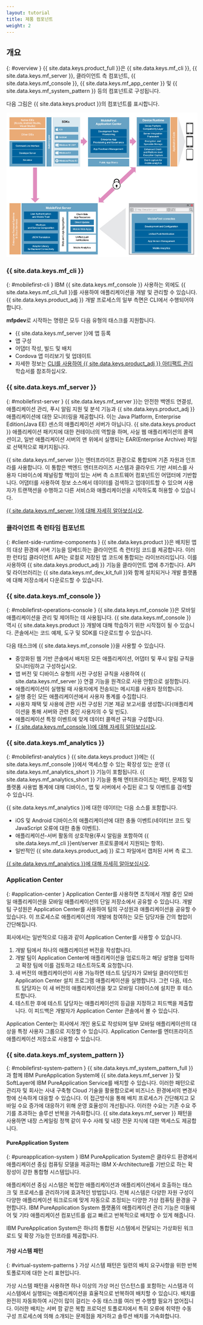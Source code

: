 ```yaml
---
layout: tutorial
title: 제품 컴포넌트
weight: 2
---
```

<!-- NLS_CHARSET=UTF-8 -->
## 개요
{: #overview }
{{ site.data.keys.product_full }}은 {{ site.data.keys.mf_cli }}, {{ site.data.keys.mf_server }}, 클라이언트 측 컴포넌트, {{ site.data.keys.mf_console }}, {{ site.data.keys.mf_app_center }} 및 {{ site.data.keys.mf_system_pattern }} 등의 컴포넌트로 구성됩니다.

다음 그림은 {{ site.data.keys.product }}의 컴포넌트를 표시합니다.

![ {{ site.data.keys.product }} 솔루션의 아키텍처](architecture.jpg)

### {{ site.data.keys.mf_cli }}
{: #mobilefirst-cli }
IBM {{ site.data.keys.mf_console }} 사용하는 외에도 {{ site.data.keys.mf_cli_full }}를 사용하여 애플리케이션을 개발 및 관리할 수 있습니다. {{ site.data.keys.product_adj }} 개발 프로세스의 일부 측면은 CLI에서 수행되어야 합니다.

**mfpdev**로 시작하는 명령은 모두 다음 유형의 태스크를 지원합니다.

* {{ site.data.keys.mf_server }}에 앱 등록
* 앱 구성
* 어댑터 작성, 빌드 및 배치
* Cordova 앱 미리보기 및 업데이트
* 자세한 정보는 [CLI를 사용하여 {{ site.data.keys.product_adj }} 아티팩트 관리](../../application-development/using-mobilefirst-cli-to-manage-mobilefirst-artifacts/) 학습서를 참조하십시오.

### {{ site.data.keys.mf_server }}
{: #mobilefirst-server }
{{ site.data.keys.mf_server }}는 안전한 백엔드 연결성, 애플리케이션 관리, 푸시 알림 지원 및 분석 기능과 {{ site.data.keys.product_adj }} 애플리케이션에 대한 모니터링을 제공합니다. 이는 Java Platform, Enterprise Edition(Java EE) 센스의 애플리케이션 서버가 아닙니다. {{ site.data.keys.product }} 애플리케이션 패키지에 대한 컨테이너의 역할을 하며, 사실 웹 애플리케이션의 콜렉션이고, 일반 애플리케이션 서버의 맨 위에서 실행되는 EAR(Enterprise Archive) 파일로 선택적으로 패키지됩니다.

{{ site.data.keys.mf_server }}는 엔터프라이즈 환경으로 통합되며 기존 자원과 인프라를 사용합니다. 이 통합은 백엔드 엔터프라이즈 시스템과 클라우드 기반 서비스를 사용자 디바이스에 채널링할 책임이 있는 서버 측 소프트웨어 컴포넌트인 어댑터에 기반합니다. 어댑터를 사용하여 정보 소스에서 데이터를 검색하고 업데이트할 수 있으며 사용자가 트랜잭션을 수행하고 다른 서비스와 애플리케이션을 시작하도록 허용할 수 있습니다.

[{{ site.data.keys.mf_server }}에 대해 자세히 알아보십시오](server).

### 클라이언트 측 런타임 컴포넌트
{: #client-side-runtime-components }
{{ site.data.keys.product }}은 배치된 앱의 대상 환경에 서버 기능을 임베드하는 클라이언트 측 런타임 코드를 제공합니다. 이러한 런타임 클라이언트 API는 로컬로 저장된 앱 코드에 통합되는 라이브러리입니다. 이를 사용하여 {{ site.data.keys.product_adj }} 기능을 클라이언트 앱에 추가합니다. API 및 라이브러리는 {{ site.data.keys.mf_dev_kit_full }}와 함께 설치되거나 개발 플랫폼에 대해 저장소에서 다운로드할 수 있습니다.

### {{ site.data.keys.mf_console }}
{: #mobilefirst-operations-console }
{{ site.data.keys.mf_console }}은 모바일 애플리케이션을 관리 및 제어하는 데 사용됩니다. {{ site.data.keys.mf_console }} 역시 {{ site.data.keys.product }} 개발에 대해 학습하기 위한 시작점이 될 수 있습니다. 콘솔에서는 코드 예제, 도구 및 SDK를 다운로드할 수 있습니다.

다음 태스크에 {{ site.data.keys.mf_console }}을 사용할 수 있습니다.

* 중앙화된 웹 기반 콘솔에서 배치된 모든 애플리케이션, 어댑터 및 푸시 알림 규칙을 모니터링하고 구성하십시오.
* 앱 버전 및 디바이스 유형의 사전 구성된 규칙을 사용하여 {{ site.data.keys.mf_server }} 연결 기능을 원격으로 사용 안함으로 설정합니다.
* 애플리케이션이 실행될 때 사용자에게 전송되는 메시지를 사용자 정의합니다.
* 실행 중인 모든 애플리케이션에서 사용자 통계를 수집합니다.
* 사용자 채택 및 사용에 관한 사전 구성된 기본 제공 보고서를 생성합니다(애플리케이션을 통해 서버와 관련 중인 사용자의 수 및 빈도).
* 애플리케이션 특정 이벤트에 맞게 데이터 콜렉션 규칙을 구성합니다.
* [{{ site.data.keys.mf_console }}에 대해 자세히 알아보십시오](console).

### {{ site.data.keys.mf_analytics }}
{: #mobilefirst-analytics }
{{ site.data.keys.product }}에는 {{ site.data.keys.mf_console }}에서 액세스할 수 있는 확장성 있는 운영 {{ site.data.keys.mf_analytics_short }} 기능이 포함됩니다. {{ site.data.keys.mf_analytics_short }} 기능을 통해 엔터프라이즈는 패턴, 문제점 및 플랫폼 사용법 통계에 대해 디바이스, 앱 및 서버에서 수집된 로그 및 이벤트를 검색할 수 있습니다.

{{ site.data.keys.mf_analytics }}에 대한 데이터는 다음 소스를 포함합니다.

* iOS 및 Android 디바이스의 애플리케이션에 대한 충돌 이벤트(네이티브 코드 및 JavaScript 오류에 대한 충돌 이벤트).
* 애플리케이션-서버 활동의 상호작용(푸시 알림을 포함하여 {{ site.data.keys.mf_cli }}ent/server 프로토콜에서 지원되는 항목).
* 일반적인 {{ site.data.keys.product_adj }} 로그 파일에서 캡처된 서버 측 로그.

[{{ site.data.keys.mf_analytics }}에 대해 자세히 알아보십시오](../../analytics).

### Application Center
{: #application-center }
Application Center를 사용하면 조직에서 개발 중인 모바일 애플리케이션을 모바일 애플리케이션의 단일 저장소에서 공유할 수 있습니다. 개발 팀 구성원은 Application Center를 사용하여 팀의 구성원과 애플리케이션을 공유할 수 있습니다. 이 프로세스로 애플리케이션의 개발에 참여하는 모든 담당자들 간의 협업이 간단해집니다.

회사에서는 일반적으로 다음과 같이 Application Center를 사용할 수 있습니다.

1. 개발 팀에서 하나의 애플리케이션 버전을 작성합니다.
2. 개발 팀이 Application Center에 애플리케이션을 업로드하고 해당 설명을 입력하고 확장 팀에 이를 검토하고 테스트하도록 요청합니다.
3. 새 버전의 애플리케이션이 사용 가능하면 테스트 담당자가 모바일 클라이언트인 Application Center 설치 프로그램 애플리케이션을 실행합니다. 그런 다음, 테스트 담당자는 이 새 버전의 애플리케이션을 찾고 모바일 디바이스에 설치한 후 테스트합니다.
4. 테스트한 후에 테스트 담당자는 애플리케이션의 등급을 지정하고 피드백을 제출합니다. 이 피드백은 개발자가 Application Center 콘솔에서 볼 수 있습니다.

Application Center는 회사에서 개인 용도로 작성되며 일부 모바일 애플리케이션의 대상을 특정 사용자 그룹으로 지정할 수 있습니다. Application Center를 엔터프라이즈 애플리케이션 저장소로 사용할 수 있습니다.

### {{ site.data.keys.mf_system_pattern }}
{: #mobilefirst-system-pattern }
{{ site.data.keys.mf_system_pattern_full }}과 함께 IBM PureApplication System에 {{ site.data.keys.mf_server }} 및 SoftLayer에 IBM PureApplication Service를 배치할 수 있습니다. 이러한 패턴으로 관리자 및 회사는 사내 구축형 Cloud 기술을 활용함으로써 비즈니스 환경에서의 변경사항에 신속하게 대응할 수 있습니다. 이 접근방식을 통해 배치 프로세스가 간단해지고 모바일 수요 증가에 대응하기 위해 운영 효율성이 개선됩니다. 이러한 수요는 기존 수요 주기를 초과하는 솔루션 반복을 가속화합니다. {{ site.data.keys.mf_server }} 패턴을 사용하면 내장 스케일링 정책 같이 우수 사례 및 내장 전문 지식에 대한 액세스도 제공합니다.

#### PureApplication System
{: #pureapplication-system }
IBM PureApplication System은 클라우드 환경에서 애플리케이션 중심 컴퓨팅 모델을 제공하는 IBM X-Architecture를 기반으로 하는 확장성이 강한 통합형 시스템입니다.

애플리케이션 중심 시스템은 복잡한 애플리케이션과 애플리케이션에서 호출하는 태스크 및 프로세스를 관리하기에 효과적인 방법입니다. 전체 시스템은 다양한 자원 구성이 다양한 애플리케이션 워크로드에 맞게 자동으로 조정되는 다양한 가상 컴퓨팅 환경을 구현합니다. IBM PureApplication System 플랫폼의 애플리케이션 관리 기능은 미들웨어 및 기타 애플리케이션 컴포넌트를 쉽고 빠르고 반복적으로 배치할 수 있게 해줍니다.

IBM PureApplication System은 하나의 통합된 시스템에서 전달되는 가상화된 워크로드 및 확장 가능한 인프라를 제공합니다.

#### 가상 시스템 패턴
{: #virtual-system-patterns }
가상 시스템 패턴은 일련의 배치 요구사항을 위한 반복 토폴로지에 대한 논리 표현입니다.

가상 시스템 패턴을 사용하면 하나 이상의 가상 머신 인스턴스를 포함하는 시스템과 이 시스템에서 실행되는 애플리케이션을 효율적으로 반복하여 배치할 수 있습니다. 배치를 완전히 자동화하여 시간이 많이 걸리는 수동 태스크를 여러 번 수행할 필요가 없어집니다. 이러한 배치는 서버 팜 같은 복합 프로덕션 토폴로지에서 특히 오류에 취약한 수동 구성 프로세스에 의해 소개되는 문제점을 제거하고 솔루션 배치를 가속화합니다.
